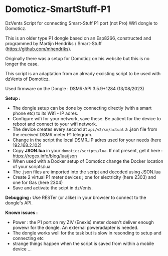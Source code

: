 # Domoticz-SmartStuff-P1
DzVents Script for connecting Smart-Stuff P1 port (not Pro) Wifi dongle to Domoticz.

This is an older type P1 dongle based on an Esp8266, constructed and programmed by Martijn Hendriks / Smart-Stuff (https://github.com/mhendriks).

Originally there was a setup for Domoticz on his website but this is no longer the case.

This script is an adaptation from an already excisting script to be used with dzVents of Domoticz.

Used firmware on the Dongle : DSMR-API 3.5.9+1284 (13/08/2023) 

<b>Setup :</b>
  * The dongle setup can be done by connecting directly (with a smart phone etc) to its Wifi - IP adres.
  * Configure wifi for your network, save these. Be patient for the device to reboot and connect to your wifi network.
  * The device creates every second at <code>api/v2/sm/actual</code> a .json file from the received DSMR meter P1 telegram.
  * Change in the script the local DSMR_IP adres used for your needs (here 192.168.2.102)
  * Copy <b>JSON.lua</b> in your <code>domoticz/scripts/lua</code>. If not present, get it here : https://regex.info/blog/lua/json
  * When used with a Docker setup of Domoticz change the Docker location of your scripts/lua 
  * The .json files are imported into the script and decoded using JSON.lua
  * Create 2 virtual P1 meter devices ; one for electricity (here 2303) and one for Gas (here 2304)
  * Save and activate the scipt in dzVents.

<b>Debugging :</b>
Use RESTer (or alike) in your browser to connect to the dongle's API.

<b>Known issues :</b>
  * Power : the P1 port on my ZIV (Enexis) meter doesn't deliver enough powewr for the dongle. An external poweradapter is needed.
  * The dongle works well for the task but is slow in resonding to setup  and connecting etc
  * strange things happen when the script is saved from within a mobile device ...
